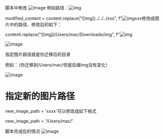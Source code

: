 脚本中修改
![image](https://github.com/jiyuhei/md/assets/143597936/376775b5-3641-4cbb-b68d-266727664a82)
例如路径：![img](/Users/mac/Downloads/img/1.png)

modified_content = content.replace("![img](../../../xxx", f"![img]({new_path}/xxxx")xxx修改成图片中的路径，修改后的如下：

content.replace("![img](/Users/mac/Downloads/img", f"![img]({new_path}/img")

![image](https://github.com/jiyuhei/md/assets/143597936/1c44e504-c9ff-43ac-b4a0-89f57df58c7f)

指定图片路径就是你迁移后的目录

例如：（你迁移到/Users/mac/‍但是后缀img没有变化）

![image](https://github.com/jiyuhei/md/assets/143597936/cd559084-36c4-4ed3-aac0-79fda71420ec)
# 指定新的图片路径

new_image_path = 'xxxx'可以修改成如下格式

new_image_path = '/Users/mac/'

脚本完成后的情况
![image](https://github.com/jiyuhei/md/assets/143597936/cabe6daf-4198-49c0-97d7-008cd49e1e8d)

